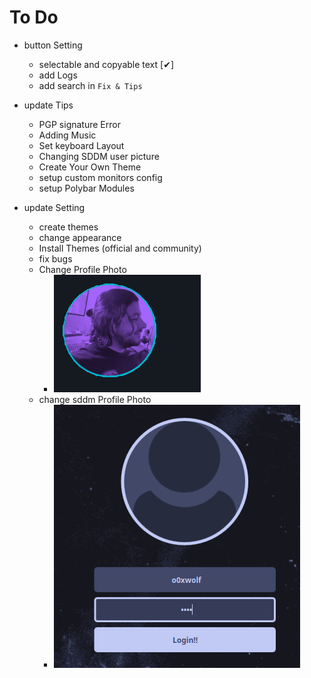 # To Do
- button Setting
  - selectable and copyable text [✔]
  - add Logs
  - add search in `Fix & Tips`
  
- update Tips
  - PGP signature Error
  - Adding Music
  - Set keyboard Layout
  - Changing SDDM user picture
  - Create Your Own Theme
  - setup custom monitors config
  - setup Polybar Modules
  
- update Setting
  - create themes
  - change appearance
  - Install Themes (official and community)
  - fix bugs
  - Change Profile Photo
    - ![](./imgs/Profile.png)
  - change sddm Profile Photo
    - ![](./imgs/sddm-Profile.png)